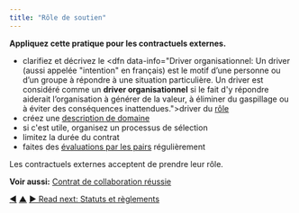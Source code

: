 ```yaml
---
title: "Rôle de soutien"
---
```



<strong>Appliquez cette pratique pour les contractuels externes.</strong>

- clarifiez et décrivez le <dfn data-info="Driver organisationnel: Un driver (aussi appelée "intention" en français) est le motif d’une personne ou d’un groupe à répondre à une situation particulière. Un driver est considéré comme un **driver organisationnel** si le fait d'y répondre aiderait l’organisation à générer de la valeur, à éliminer du gaspillage ou à éviter des conséquences inattendues.">driver</dfn> du [rôle](role.html)
- créez une [description de domaine](clarify-and-develop-domains.html)
- si c'est utile, organisez un processus de sélection
- limitez la durée du contrat
- faites des [évaluations par les pairs](peer-review.html) régulièrement

Les contractuels externes acceptent de prendre leur rôle.

**Voir aussi:** [Contrat de collaboration réussie](contract-for-successful-collaboration.html)

<div class="bottom-nav">
<a href="transparent-salary.html" title="Back to: Transparence salariale">◀</a> <a href="enablers-of-collaboration.html" title="Up: Catalyser la collaboration">▲</a> <a href="bylaws.html" title="">▶ Read next: Statuts et règlements</a>
</div>


<script type="text/javascript">
Mousetrap.bind('g n', function() {
    window.location.href = 'bylaws.html';
    return false;
});
</script>

